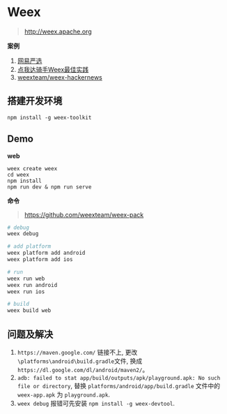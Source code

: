 # Weex

> http://weex.apache.org

**案例**

1. [网易严选](https://github.com/zwwill/yanxuan-weex-demo)
2. [点我达骑手Weex最佳实践](https://mp.weixin.qq.com/s/dowOE_QpZrtV5GH9EAgyHg)
2. [weexteam/weex-hackernews](https://github.com/weexteam/weex-hackernews)

## 搭建开发环境

```
npm install -g weex-toolkit
```
## Demo

**web**

```
weex create weex
cd weex
npm install
npm run dev & npm run serve
```

**命令**

> https://github.com/weexteam/weex-pack

```bash
# debug
weex debug

# add platform
weex platform add android
weex platform add ios

# run
weex run web
weex run android
weex run ios

# build
weex build web
```

## 问题及解决

1. `https://maven.google.com/` 链接不上, 更改`\platforms\android\build.gradle`文件, 换成 `https://dl.google.com/dl/android/maven2/`。
2. `adb: failed to stat app/build/outputs/apk/playground.apk: No such file or directory`, 替换 `platforms/android/app/build.gradle` 文件中的 `weex-app.apk` 为 `playground.apk`.
3. `weex debug` 报错可先安装 `npm install -g weex-devtool`.